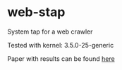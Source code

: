 web-stap
========

System tap for a web crawler

Tested with kernel: 3.5.0-25-generic

Paper with results can be found [here](https://www.dropbox.com/s/jveb1pycvqh0f1x/netnips2013_submission_30.pdf) 

